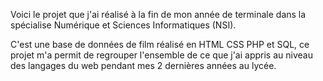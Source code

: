Voici le projet que j'ai réalisé à la fin de mon année de terminale dans la spécialise Numérique et Sciences Informatiques (NSI).

C'est une base de données de film réalisé en HTML CSS PHP et SQL, ce projet m'a permit de regrouper l'ensemble de ce que j'ai appris au niveau des langages du web pendant mes 2 dernières années au lycée.
